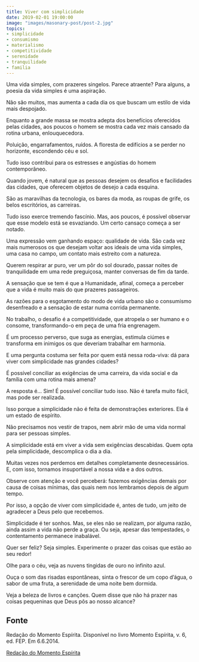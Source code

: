 ```yaml
---
title: Viver com simplicidade
date: 2019-02-01 19:00:00
image: "images/masonary-post/post-2.jpg"
topics: 
- simplicidade
- consumismo
- materialismo
- competitividade
- serenidade
- tranquilidade
- familia
---
```


Uma vida simples, com prazeres singelos. Parece atraente? Para alguns, a poesia
da vida simples é uma aspiração.

Não são muitos, mas aumenta a cada dia os que buscam um estilo de vida mais
despojado.

Enquanto a grande massa se mostra adepta dos benefícios oferecidos pelas
cidades, aos poucos o homem se mostra cada vez mais cansado da rotina urbana,
enlouquecedora.

Poluição, engarrafamentos, ruídos. A floresta de edifícios a se perder no
horizonte, escondendo céu e sol.

Tudo isso contribui para os estresses e angústias do homem contemporâneo.

Quando jovem, é natural que as pessoas desejem os desafios e facilidades das
cidades, que oferecem objetos de desejo a cada esquina.

São as maravilhas da tecnologia, os bares da moda, as roupas de grife, os belos
escritórios, as carreiras.

Tudo isso exerce tremendo fascínio. Mas, aos poucos, é possível observar que
esse modelo está se esvaziando. Um certo cansaço começa a ser notado.

Uma expressão vem ganhando espaço: qualidade de vida. São cada vez mais
numerosos os que desejam voltar aos ideais de uma vida simples, uma casa no
campo, um contato mais estreito com a natureza.

Querem respirar ar puro, ver um pôr do sol dourado, passar noites de
tranquilidade em uma rede preguiçosa, manter conversas de fim da tarde.

A sensação que se tem é que a Humanidade, afinal, começa a perceber que a vida
é muito mais do que prazeres passageiros.

As razões para o esgotamento do modo de vida urbano são o consumismo
desenfreado e a sensação de estar numa corrida permanente.

No trabalho, o desafio é a competitividade, que atropela o ser humano e o
consome, transformando-o em peça de uma fria engrenagem.

É um processo perverso, que suga as energias, estimula ciúmes e transforma em
inimigos os que deveriam trabalhar em harmonia.

E uma pergunta costuma ser feita por quem está nessa roda-viva: dá para viver
com simplicidade nas grandes cidades?

É possível conciliar as exigências de uma carreira, da vida social e da família
com uma rotina mais amena?

A resposta é... Sim! É possível conciliar tudo isso. Não é tarefa muito fácil,
mas pode ser realizada.

Isso porque a simplicidade não é feita de demonstrações exteriores. Ela é um
estado de espírito.

Não precisamos nos vestir de trapos, nem abrir mão de uma vida normal para ser
pessoas simples.

A simplicidade está em viver a vida sem exigências descabidas. Quem opta pela
simplicidade, descomplica o dia a dia.

Muitas vezes nos perdemos em detalhes completamente desnecessários. E, com
isso, tornamos insuportável a nossa vida e a dos outros.

Observe com atenção e você perceberá: fazemos exigências demais por causa de
coisas mínimas, das quais nem nos lembramos depois de algum tempo.

Por isso, a opção de viver com simplicidade é, antes de tudo, um jeito de
agradecer a Deus pelo que recebemos.

Simplicidade é ter sonhos. Mas, se eles não se realizam, por alguma razão,
ainda assim a vida não perde a graça. Ou seja, apesar das tempestades, o
contentamento permanece inabalável.

Quer ser feliz? Seja simples. Experimente o prazer das coisas que estão ao seu
redor!

Olhe para o céu, veja as nuvens tingidas de ouro no infinito azul.

Ouça o som das risadas espontâneas, sinta o frescor de um copo d’água, o sabor
de uma fruta, a serenidade de uma noite bem dormida.

Veja a beleza de livros e canções. Quem disse que não há prazer nas coisas
pequeninas que Deus pôs ao nosso alcance?
 

## Fonte
Redação do Momento Espírita.
Disponível no livro Momento Espírita, v. 6, ed. FEP.
Em 6.6.2014.


[Redação do Momento Espírita](http://www.momento.com.br/pt/ler_texto.php?id=4152)


